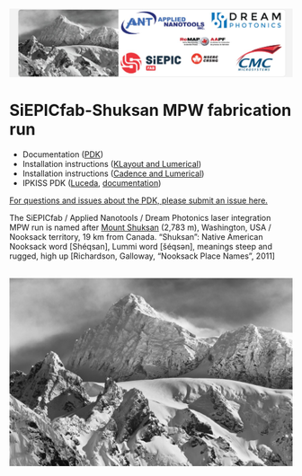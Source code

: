 <br><img src="siepicfab-shuksan-logos.jpg" width="800">

# SiEPICfab-Shuksan MPW fabrication run

* Documentation ([PDK](https://docs.google.com/document/d/1-JZsg_Nfs944Yq75YFgnUeDDumSKNufj8Ze5DLAEmiY/edit#))
* Installation instructions ([KLayout and Lumerical](https://docs.google.com/document/d/1-JZsg_Nfs944Yq75YFgnUeDDumSKNufj8Ze5DLAEmiY/edit#heading=h.7u3akpl3nqb0))
* Installation instructions ([Cadence and Lumerical](https://docs.google.com/document/d/1-JZsg_Nfs944Yq75YFgnUeDDumSKNufj8Ze5DLAEmiY/edit#heading=h.xf9wz2ialrvh))
* IPKISS PDK ([Luceda](https://www.lucedaphotonics.com/blog/news-6/ipkiss-pdk-for-siepic-shuksan-is-now-available-26), [documentation](https://academy.lucedaphotonics.com/pdks/siepic_shuksan/index.html))

[For questions and issues about the PDK, please submit an issue here.](https://github.com/SiEPIC/SiEPICfab_Shuksan_PDK/issues)

The SiEPICfab / Applied Nanotools / Dream Photonics laser integration MPW run is named after <a href="https://en.wikipedia.org/wiki/Mount_Shuksan">Mount Shuksan</a> (2,783 m), Washington, USA / Nooksack territory, 19 km from Canada. “Shuksan”: Native American Nooksack word [Shéqsan], Lummi word [šéqsən], meanings steep and rugged, high up [Richardson, Galloway, “Nooksack Place Names”, 2011]

<br><img src="shuksan.jpg" width="800">
